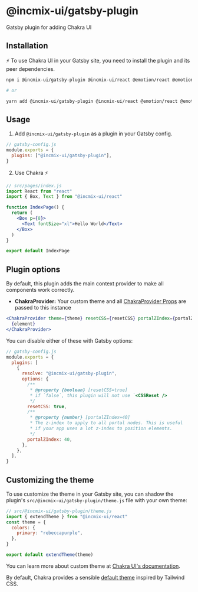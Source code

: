 # @incmix-ui/gatsby-plugin

Gatsby plugin for adding Chakra UI

## Installation

⚡ To use Chakra UI in your Gatsby site, you need to install the plugin and its
peer dependencies.

```sh
npm i @incmix-ui/gatsby-plugin @incmix-ui/react @emotion/react @emotion/styled framer-motion

# or

yarn add @incmix-ui/gatsby-plugin @incmix-ui/react @emotion/react @emotion/styled framer-motion
```

## Usage

1. Add `@incmix-ui/gatsby-plugin` as a plugin in your Gatsby config.

```js
// gatsby-config.js
module.exports = {
  plugins: ["@incmix-ui/gatsby-plugin"],
}
```

2. Use Chakra ⚡

```jsx
// src/pages/index.js
import React from "react"
import { Box, Text } from "@incmix-ui/react"

function IndexPage() {
  return (
    <Box p={8}>
      <Text fontSize="xl">Hello World</Text>
    </Box>
  )
}

export default IndexPage
```

## Plugin options

By default, this plugin adds the main context provider to make all components
work correctly.

- **ChakraProvider:** Your custom theme and all
  [ChakraProvider Props](https://incmix-ui.com/docs/getting-started#chakraprovider-props)
  are passed to this instance

```jsx
<ChakraProvider theme={theme} resetCSS={resetCSS} portalZIndex={portalZIndex}>
  {element}
</ChakraProvider>
```

You can disable either of these with Gatsby options:

```js
// gatsby-config.js
module.exports = {
  plugins: [
    {
      resolve: "@incmix-ui/gatsby-plugin",
      options: {
        /**
         * @property {boolean} [resetCSS=true]
         * if `false`, this plugin will not use `<CSSReset />
         */
        resetCSS: true,
        /**
         * @property {number} [portalZIndex=40]
         * The z-index to apply to all portal nodes. This is useful
         * if your app uses a lot z-index to position elements.
         */
        portalZIndex: 40,
      },
    },
  ],
}
```

## Customizing the theme

To use customize the theme in your Gatsby site, you can shadow the plugin's
`src/@incmix-ui/gatsby-plugin/theme.js` file with your own theme:

```js
// src/@incmix-ui/gatsby-plugin/theme.js
import { extendTheme } from "@incmix-ui/react"
const theme = {
  colors: {
    primary: "rebeccapurple",
  },
}

export default extendTheme(theme)
```

You can learn more about custom theme at
[Chakra UI's documentation](https://incmix-ui.com/theme).

By default, Chakra provides a sensible
[default theme](https://github.com/incmix-ui/incmix-ui/tree/main/packages/theme)
inspired by Tailwind CSS.
